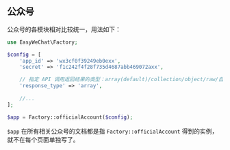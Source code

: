 ## 公众号

公众号的各模块相对比较统一，用法如下：


```php
use EasyWeChat\Factory;

$config = [
    'app_id' => 'wx3cf0f39249eb0exx',
    'secret' => 'f1c242f4f28f735d4687abb469072axx',

    // 指定 API 调用返回结果的类型：array(default)/collection/object/raw/自定义类名
    'response_type' => 'array',
    
    //...
];

$app = Factory::officialAccount($config);
```

`$app` 在所有相关公众号的文档都是指 `Factory::officialAccount` 得到的实例，就不在每个页面单独写了。
